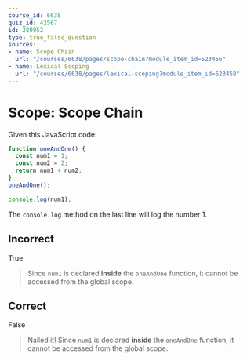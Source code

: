 ```yaml
---
course_id: 6638
quiz_id: 42567
id: 289952
type: true_false_question
sources:
- name: Scope Chain
  url: "/courses/6638/pages/scope-chain?module_item_id=523456"
- name: Lexical Scoping
  url: "/courses/6638/pages/lexical-scoping?module_item_id=523458"
---
```


# Scope: Scope Chain

Given this JavaScript code:

```javascript
function oneAndOne() {
  const num1 = 1;
  const num2 = 2;
  return num1 + num2;
}
oneAndOne();

console.log(num1);
```

The `console.log` method on the last line will log the number 1.

## Incorrect

True

> Since `num1` is declared **inside** the `oneAndOne` function, it cannot be
> accessed from the global scope.

## Correct

False

> Nailed it! Since `num1` is declared **inside** the `oneAndOne` function, it
> cannot be accessed from the global scope.
